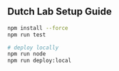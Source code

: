 ## Dutch Lab Setup Guide

```bash
npm install --force 
npm run test

# deploy locally
npm run node
npm run deploy:local
```
